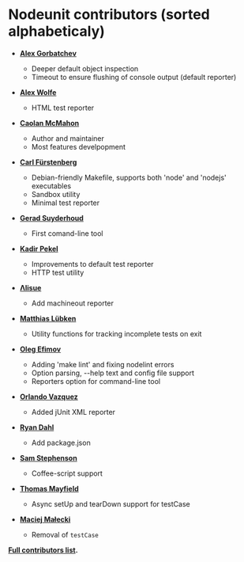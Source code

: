 Nodeunit contributors (sorted alphabeticaly)
============================================

* **[Alex Gorbatchev](https://github.com/alexgorbatchev)**

  * Deeper default object inspection
  * Timeout to ensure flushing of console output (default reporter)

* **[Alex Wolfe](https://github.com/alexkwolfe)**

  * HTML test reporter

* **[Caolan McMahon](https://github.com/caolan)**

  * Author and maintainer
  * Most features develpopment

* **[Carl Fürstenberg](https://github.com/azatoth)**

  * Debian-friendly Makefile, supports both 'node' and 'nodejs' executables
  * Sandbox utility
  * Minimal test reporter

* **[Gerad Suyderhoud](https://github.com/gerad)**

  * First comand-line tool

* **[Kadir Pekel](https://github.com/coffeemate)**

  * Improvements to default test reporter
  * HTTP test utility

* **[Λlisue](https://github.com/lambdalisue)**

  * Add machineout reporter

* **[Matthias Lübken](https://github.com/luebken)**

  * Utility functions for tracking incomplete tests on exit

* **[Oleg Efimov](https://github.com/Sannis)**

  * Adding 'make lint' and fixing nodelint errors
  * Option parsing, --help text and config file support
  * Reporters option for command-line tool

* **[Orlando Vazquez](https://github.com/orlandov)**

  * Added jUnit XML reporter

* **[Ryan Dahl](https://github.com/ry)**

  * Add package.json

* **[Sam Stephenson](https://github.com/sstephenson)**

  * Coffee-script support

* **[Thomas Mayfield](https://github.com/thegreatape)**

  * Async setUp and tearDown support for testCase

* **[Maciej Małecki](https://github.com/mmalecki)**

  * Removal of `testCase`

**[Full contributors list](https://github.com/caolan/nodeunit/contributors).**

